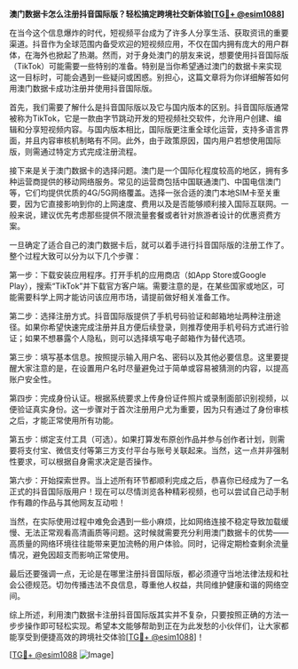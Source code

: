 **澳门数据卡怎么注册抖音国际版？轻松搞定跨境社交新体验[[TG💪+ @esim1088](https://t.me/s/esim1088)]**

在当今这个信息爆炸的时代，短视频平台成为了许多人分享生活、获取资讯的重要渠道。抖音作为全球范围内备受欢迎的短视频应用，不仅在国内拥有庞大的用户群体，在海外也掀起了热潮。然而，对于身处澳门的朋友来说，想要使用抖音国际版（TikTok）可能需要一些特别的准备。特别是当你希望通过澳门的数据卡来实现这一目标时，可能会遇到一些疑问或困惑。别担心，这篇文章将为你详细解答如何用澳门数据卡成功注册并使用抖音国际版。

首先，我们需要了解什么是抖音国际版以及它与国内版本的区别。抖音国际版通常被称为TikTok，它是一款由字节跳动开发的短视频社交软件，允许用户创建、编辑和分享短视频内容。与国内版本相比，国际版更注重全球化运营，支持多语言界面，并且内容审核机制略有不同。此外，由于政策原因，国内用户若想使用国际版，则需通过特定方式完成注册流程。

接下来是关于澳门数据卡的选择问题。澳门是一个国际化程度较高的地区，拥有多种运营商提供的移动网络服务。常见的运营商包括中国联通澳门、中国电信澳门等，它们均提供优质的4G/5G网络覆盖。选择一张合适的澳门本地SIM卡至关重要，因为它直接影响到你的上网速度、费用以及是否能够顺利接入国际互联网。一般来说，建议优先考虑那些提供不限流量套餐或者针对旅游者设计的优惠资费方案。

一旦确定了适合自己的澳门数据卡后，就可以着手进行抖音国际版的注册工作了。整个过程大致可以分为以下几个步骤：

第一步：下载安装应用程序。打开手机的应用商店（如App Store或Google Play），搜索“TikTok”并下载官方客户端。需要注意的是，在某些国家或地区，可能需要科学上网才能访问该应用市场，请提前做好相关准备工作。

第二步：选择注册方式。抖音国际版提供了手机号码验证和邮箱地址两种注册途径。如果你希望快速完成注册并且方便后续登录，则推荐使用手机号码方式进行验证；如果不想暴露个人隐私，则可以选择填写电子邮箱作为替代选项。

第三步：填写基本信息。按照提示输入用户名、密码以及其他必要信息。这里要提醒大家注意的是，在设置用户名时尽量避免过于简单或容易被猜测的内容，以提高账户安全性。

第四步：完成身份认证。根据系统要求上传身份证件照片或录制面部识别视频，以便验证真实身份。这一步骤对于首次注册用户尤为重要，因为只有通过了身份审核之后，才能正常使用所有功能。

第五步：绑定支付工具（可选）。如果打算发布原创作品并参与创作者计划，则需要将支付宝、微信支付等第三方支付平台与账号关联起来。当然，这一点并非强制性要求，可以根据自身需求决定是否操作。

第六步：开始探索世界。当上述所有环节都顺利完成之后，恭喜你已经成为了一名正式的抖音国际版用户！现在可以尽情浏览各种精彩视频，也可以尝试自己动手制作有趣的作品与其他网友互动啦！

当然，在实际使用过程中难免会遇到一些小麻烦，比如网络连接不稳定导致加载缓慢、无法正常观看高清画质等问题。这时候就需要充分利用澳门数据卡的优势——高质量的网络环境往往能带来更加流畅的用户体验。同时，记得定期检查剩余流量情况，避免因超支而影响正常使用。

最后还要强调一点，无论是在哪里注册抖音国际版，都必须遵守当地法律法规和社会公德规范。切勿传播违法不良信息，尊重他人权益，共同维护健康和谐的网络空间。

综上所述，利用澳门数据卡注册抖音国际版其实并不复杂，只要按照正确的方法一步步操作即可轻松实现。希望本文能够帮助到正在为此发愁的小伙伴们，让大家都能享受到便捷高效的跨境社交体验[[TG💪+ @esim1088](https://t.me/s/esim1088)]！

[[TG💪+ @esim1088](https://t.me/s/esim1088) ![Image](https://i.postimg.cc/4NQfJmqS/Snipaste-2025-05-13-00-14-12.png)]